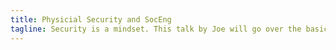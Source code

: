 ```yaml
---
title: Physicial Security and SocEng
tagline: Security is a mindset. This talk by Joe will go over the basics of physical security, and the threat of social enginneering. [Slides](https://docs.google.com/presentation/d/1QAzJDpS1-rAxDCjhc5LrVMXCcX5vnYkREM5XxV-uzZw/edit?usp=sharing)
---
```

